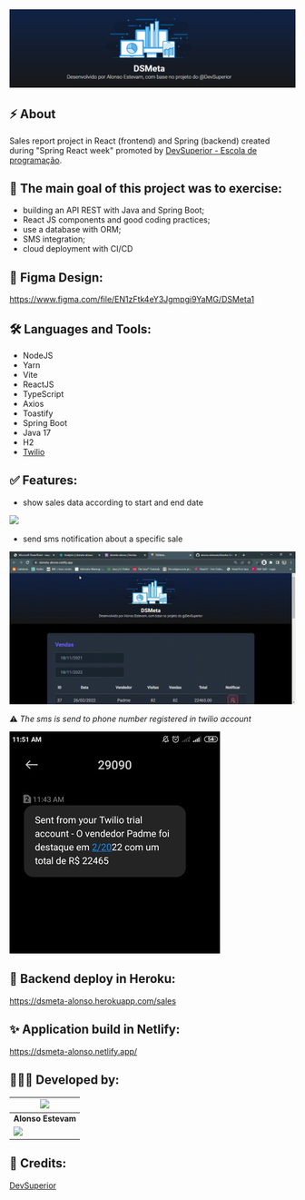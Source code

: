 <img src="./public/bg-readme.png" alt="logo do DSMeta">

## ⚡️ About
Sales report project in React (frontend) and Spring (backend) created during "Spring React week" promoted by [DevSuperior - Escola de programação](https://devsuperior.com.br).


## 🎯 The main goal of this project was to exercise:
* building an API REST with Java and Spring Boot;
* React JS components and good coding practices; 
* use a database with ORM;
* SMS integration;
* cloud deployment with CI/CD

## 🎨 Figma Design:
https://www.figma.com/file/EN1zFtk4eY3Jgmpgi9YaMG/DSMeta1

## 🛠 Languages and Tools:
* NodeJS
* Yarn
* Vite
* ReactJS
* TypeScript
* Axios
* Toastify
* Spring Boot
* Java 17
* H2
* [Twilio](twilio.com)

## ✅ Features:
* show sales data according to start and end date
<img src="./public/data-update.gif">

* send sms notification about a specific sale
<img src="./public/envio-sms.gif">
<p>⚠️ <em>The sms is send to phone number registered in twilio account</em><p>
<img src="./public/print-sms-twilio.jpg">

## 🌱 Backend deploy in Heroku:
https://dsmeta-alonso.herokuapp.com/sales

## ✨ Application build in Netlify:
https://dsmeta-alonso.netlify.app/

## 👨🏽‍💻 Developed by:
<img width="100" src="https://avatars.githubusercontent.com/u/86576674?s=96&v=4">  |
| ------------- | 
| **Alonso Estevam**  | 
| <a href="https://www.linkedin.com/in/alonso-estevam" target="_blank" rel="noreferrer"><img src="https://img.shields.io/badge/linkedin-%230077B5.svg?style=for-the-badge&logo=linkedin&logoColor=white"/></a>

## 📌 Credits:
[DevSuperior](https://devsuperior.com.br)
